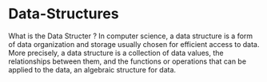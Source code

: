 # Data-Structures
What is the Data Structer ? In computer science, a data structure is a form of data organization and storage usually chosen for efficient access to data. More precisely, a data structure is a collection of data values, the relationships between them, and the functions or operations that can be applied to the data, an algebraic structure for data.
